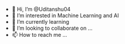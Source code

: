 - 👋 Hi, I’m @Uditanshu04
- 👀 I’m interested in Machine Learning and AI
- 🌱 I’m currently learning 
- 💞️ I’m looking to collaborate on ...
- 📫 How to reach me ...

<!---
Uditanshu04/Uditanshu04 is a ✨ special ✨ repository because its `README.md` (this file) appears on your GitHub profile.
You can click the Preview link to take a look at your changes.
--->
